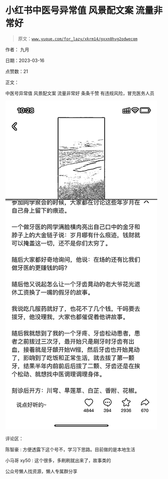 # 小红书中医号异常值 风景配文案 流量非常好

> 原文：[`www.yuque.com/for_lazy/xkrm14/gxxn8hvg2odwecqm`](https://www.yuque.com/for_lazy/xkrm14/gxxn8hvg2odwecqm)

作者： 九月

日期：2023-03-16

点赞数：21

正文：

中医号异常值 风景配文案 流量非常好 条条千赞 有违规风险，冒充医务人员

![](img/c356b06859a40437281a76ac2f9e279c.png)  

评论区：

陈智豪 : 方便透露下这个号不，学习下思路。目前做的是本地生活

小马哥 xy50 : 这个很多，多刷刷就出来了，故事类的

公众号懒人找资源，懒人专属群分享

